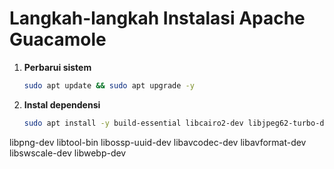 # Langkah-langkah Instalasi Apache Guacamole

1. **Perbarui sistem**
   ```bash
   sudo apt update && sudo apt upgrade -y
2. **Instal dependensi**
   ```bash
   sudo apt install -y build-essential libcairo2-dev libjpeg62-turbo-dev \
libpng-dev libtool-bin libossp-uuid-dev libavcodec-dev libavformat-dev \
libswscale-dev libwebp-dev
